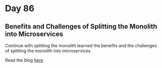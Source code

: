 # Day 86

## Benefits and Challenges of Splitting the Monolith into Microservices

Continue with splitting the monolith learned the benefits and the challenges of splitting the monolith into microservices

Read the blog [here](https://rufilboy.hashnode.dev/day-86-benefits-and-challenges-of-splitting-the-monolith-into-microservices)
